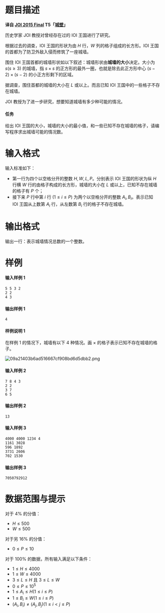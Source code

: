 
# 题目描述

**译自 [JOI 2015 Final](https://www.ioi-jp.org/joi/2014/2015-ho/index.html) T5「[城壁](https://www.ioi-jp.org/joi/2014/2015-ho/2015-ho.pdf)」**

历史学家 JOI 教授对曾经存在过的 IOI 王国进行了研究。

根据过去的调查，IOI 王国的形状为由 $H$ 行，$W$ 列的格子组成的长方形。IOI 王国的首都为了防卫外敌入侵而修筑了一座城墙。

围住 IOI 王国首都的城墙形状如以下叙述：城墙形状由**城墙的大小**决定。大小为 $s(s\ge 3)$ 的城墙，指 $s\times s$ 的正方形的最外一圈，也就是除去此正方形中心 $(s-2)\times (s-2)$ 的小正方形剩下的区域。

据调查，围住首都的城墙的大小在 $L$ 或以上。而且已知 IOI 王国中的一些格子不存在城墙。

JOI 教授为了进一步研究，想要知道城墙有多少种可能的情况。

#### 任务
给出 IOI 王国的大小，城墙的大小的最小值，和一些已知不存在城墙的格子，请编写程序求出城墙可能的情况数。

# 输入格式

输入标准如下：
- 第一行为四个以空格分开的整数 $H,W,L,P$。分别表示 IOI 王国的形状为纵 $H$ 行横 $W$ 行的由格子构成的长方形，城墙的大小在 $L$ 或以上，已知不存在城墙的格子有 $P$ 个；  
- 接下来 $P$ 行中第 $i$ 行 $(1\le i\le P)$ 为两个以空格分开的整数 $A_i,B_i$。表示已知 IOI 王国从上数第 $A_i$ 行，从左数第 $B_i$ 行的格子不存在城墙。

# 输出格式

输出一行：表示城墙情况总数的一个整数。

# 样例

#### 输入样例 1
```plain
5 5 3 2
2 2
4 3

```
#### 输出样例 1
```plain
4
```
#### 样例说明 1
在样例 $1$ 的情况下，城墙有以下 $4$ 种情况。画 $\times$ 的格子表示已知不存在城墙的格子。

![09a21403b6ad516667cf908bd6d5dbb2.png](source/loj/2728/img/aHR0cHM6Ly93d3cuejRhLm5ldC9pbWFnZXMvMjAxOC8wOC8wMy8wOWEyMTQwM2I2YWQ1MTY2NjdjZjkwOGJkNmQ1ZGJiMi5wbmc=.png)

#### 输入样例 2
```plain
7 8 4 3
2 2
3 7
6 5
```
#### 输出样例 2
```plain
13
```
#### 输入样例 3
```plain
4000 4000 1234 4
1161 3028
596 1892
3731 2606
702 1530
```
#### 输出样例 3
```plain
7050792912

```

# 数据范围与提示

对于 $4\%$ 的分值：
- $H\le 500$
- $W\le 500$

对于另 $16\%$ 的分值：
- $0\le P\le 10$

对于 $100\%$ 的数据，所有输入满足以下条件：
- $1\le H\le 4000$
- $1\le W\le 4000$
- $3\le L\le H$ 且 $3\le L\le W$
- $0\le P\le 10^5$
- $1\le A_i\le H(1\le i\le P)$
- $1\le B_i\le W(1\le i\le P)$
- $(A_i,B_i)\not =(A_j,B_j)(1\le i\lt j\le P)$



